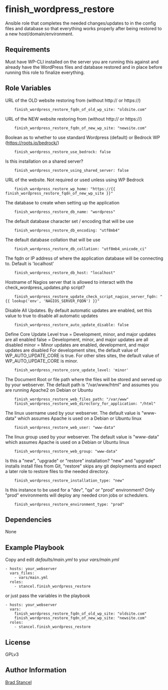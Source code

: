 finish_wordpress_restore
=========

Ansible role that completes the needed changes/updates to in the config files and database so that everything works properly after being restored to a new host/domain/environment.

Requirements
------------

Must have WP-CLI installed on the server you are running this against and already have the WordPress files and database restored and in place before running this role to finalize everything.

Role Variables
--------------

URL of the OLD website restoring from (without http:// or https://)
```
	finish_wordpress_restore_fqdn_of_old_wp_site: "oldsite.com"
```
URL of the NEW website restoring from (without http:// or https://)
```
	finish_wordpress_restore_fqdn_of_new_wp_site: "newsite.com"
```
Boolean as to whether to use standard Wordpress (default) or Bedrock WP (https://roots.io/bedrock/)
```
	finish_wordpress_restore_use_bedrock: false
```
Is this installation on a shared server?
```
	finish_wordpress_restore_using_shared_server: false
```
URL of the website. Not required or used unless using WP Bedrock
```
	finish_wordpress_restore_wp_home: "https://{{ finish_wordpress_restore_fqdn_of_new_wp_site }}"
```
The database to create when setting up the application
```
	finish_wordpress_restore_db_name: "wordpress"
```
The default database character set / encoding that will be use
```
	finish_wordpress_restore_db_encoding: "utf8mb4"
```
The default database collation that will be use
```
	finish_wordpress_restore_db_collation: "utf8mb4_unicode_ci"
```
The fqdn or IP address of where the application database will be connecting to. Default is 'localhost'
```
	finish_wordpress_restore_db_host: "localhost"
```
Hostname of Nagios server that is allowed to interact with the check_wordpress_updates.php script?
```
	finish_wordpress_restore_update_check_script_nagios_server_fqdn: "{{ lookup('env', 'NAGIOS_SERVER_FQDN') }}"
```
Disable All Updates. By default automatic updates are enabled, set this value to true to disable all automatic updates
```
	finish_wordpress_restore_auto_update_disable: false
```
Define Core Update Level
true  = Development, minor, and major updates are all enabled
false = Development, minor, and major updates are all disabled
minor = Minor updates are enabled, development, and major updates are disabled
For development sites, the default value of WP_AUTO_UPDATE_CORE is true. For other sites sites, the default value of WP_AUTO_UPDATE_CORE is minor.
```
	finish_wordpress_restore_core_update_level: 'minor'
```
The Document Root or file path where the files will be stored and served up by your webserver. The default path is "/var/www/html" and assumes you are running Apache2 on Debian or Ubuntu
```
	finish_wordpress_restore_web_files_path: "/var/www"
	finish_wordpress_restore_web_directory_for_application: "/html"
```
The linux username used by your webserver. The default value is "www-data" which assumes Apache is used on a Debian or Ubuntu linux
```
	finish_wordpress_restore_web_user: "www-data"
```
The linux group used by your webserver. The default value is "www-data" which assumes Apache is used on a Debian or Ubuntu linux
```
	finish_wordpress_restore_web_group: "www-data"
```
Is this a "new", "upgrade" or "restore" installation? "new" and "upgrade" installs install files from Git, "restore" skips any git deployments and expect a later role to restore files to the needed directory.
```
	finish_wordpress_restore_installation_type: "new"
```
Is this instance to be used for a "dev", "qa" or "prod" environment? Only "prod" environments will deploy any needed cron jobs or schedulers.
```
	finish_wordpress_restore_environment_type: "prod"
```

Dependencies
------------

None

Example Playbook
----------------

Copy and edit *defaults/main.yml* to your *vars/main.yml*

	- hosts: your_webserver
	  vars_files:
	    - vars/main.yml
	  roles:
	    - stancel.finish_wordpress_restore


or just pass the variables in the playbook


	- hosts: your_webserver 
	  vars:
	    finish_wordpress_restore_fqdn_of_old_wp_site: "oldsite.com"
	    finish_wordpress_restore_fqdn_of_new_wp_site: "newsite.com"
	  roles:
	    - stancel.finish_wordpress_restore

License
-------

GPLv3

Author Information
------------------

[Brad Stancel](https://github.com/stancel) 


